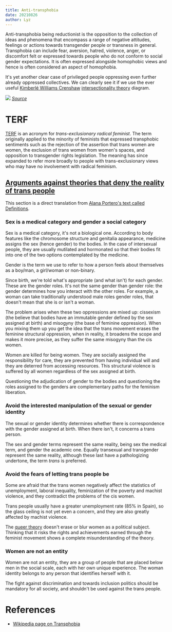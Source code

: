 ```yaml
---
title: Anti-transphobia
date: 20210826
author: Lyz
---
```


Anti-transphobia being reductionist is the opposition to the collection of ideas
and phenomena that encompass a range of negative attitudes, feelings or actions
towards transgender people or transness in general. Transphobia can include
fear, aversion, hatred, violence, anger, or discomfort felt or expressed towards
people who do not conform to social gender expectations. It is often expressed
alongside homophobic views and hence is often considered an aspect of
homophobia.

It's yet another clear case of privileged people oppressing even further
already oppressed collectives. We can clearly see it if we use the ever useful
[Kimberlé Williams
Crenshaw](https://en.wikipedia.org/wiki/Kimberl%C3%A9_Williams_Crenshaw)
[intersectionality theory](https://en.wikipedia.org/wiki/Intersectionality)
diagram.

![ ](axes_of_privilege.png)
[*Source*](http://sjwiki.org/wiki/Intersectionality)

# TERF

[TERF](https://en.wikipedia.org/wiki/TERF) is an acronym for *trans-exclusionary
radical feminist*. The term originally applied to the minority of feminists that
expressed transphobic sentiments such as the rejection of the assertion that
trans women are women, the exclusion of trans women from women's spaces, and
opposition to transgender rights legislation. The meaning has since expanded to
refer more broadly to people with trans-exclusionary views who may have no
involvement with radical feminism.

## [Arguments against theories that deny the reality of trans people](https://www.pikaramagazine.com/2020/07/la-falacia-del-argumentario-terf-la-necesidad-feminismos-interseccionales/)

This section is a direct translation from [Alana Portero's text called
Definitions](https://www.pikaramagazine.com/2020/07/la-falacia-del-argumentario-terf-la-necesidad-feminismos-interseccionales/).

### Sex is a medical category and gender a social category

Sex is a medical category, it's not a biological one. According to body features
like the chromosome structure and genitalia appearance, medicine assigns the
sex (hence gender) to the bodies. In the case of intersexual people, they are
usually mutilated and hormonated so that their bodies fit into one of the two
options contemplated by the medicine.

Gender is the term we use to refer to how a person feels about themselves as
a boy/man, a girl/woman or non-binary.

Since birth, we're told what's appropriate (and what isn't) for each gender.
These are the gender roles. It's not the same gender than gender role: the
gender determines how you interact with the other roles. For example, a woman
can take traditionally understood male roles gender roles, that doesn't mean
that she is or isn't a woman.

The problem arises when these two oppressions are mixed up: cissexism (the
believe that bodies have an immutable gender defined by the sex assigned at
birth) and misogyny (the base of feminine oppression). When you mixing them up
you get the idea that the trans movement erases the feminine structural
oppression, when in reality, it broadens the scope and makes it more precise, as
they suffer the same misogyny than the cis women.

Women are killed for being women. They are socially assigned the responsibility
for care, they are prevented from having individual will and they are deterred
from accessing resources. This structural violence is suffered by all women
regardless of the sex assigned at birth.

Questioning the adjudication of gender to the bodies and questioning the
roles assigned to the genders are complementary paths for the feminism
liberation.

### Avoid the interested manipulation of the sexual or gender identity

The sexual or gender identity determines whether there is correspondence with
the gender assigned at birth. When there isn't, it concerns a trans person.

The sex and gender terms represent the same reality, being sex the medical term,
and gender the academic one. Equally transexual and transgender represent the
same reality, although these last have a pathologizing undertone, the term
*trans* is preferred.

### Avoid the fears of letting trans people be

Some are afraid that the trans women negatively affect the statistics of unemployment,
laboral inequality, feminization of the poverty and machist violence, and they
contradict the problems of the cis women.

Trans people usually have a greater unemployment rate (85% in Spain), so the
glass ceiling is not yet even a concern, and they are also greatly affected by
machist violence.

The [queer theory](https://en.wikipedia.org/wiki/Queer_theory) doesn't erase or
blur women as a political subject. Thinking that it risks the rights and
achievements earned through the feminist movement shows a complete
misunderstanding of the theory.

### Women are not an entity

Women are not an entity, they are a group of people that are placed below men in
the social scale, each with her own unique experience. The woman identity
belongs to any person that identifies herself with it.

The fight against discrimination and towards inclusion politics should be
mandatory for all society, and shouldn't be used against the trans people.

# References

* [Wikipedia page on Transphobia](https://en.wikipedia.org/wiki/Transphobia)
